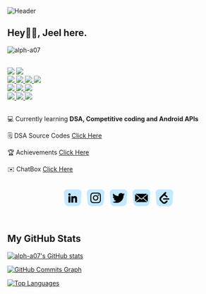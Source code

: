 ![Header](https://github.com/alph-a07/alph-a07/blob/main/header_30042022.gif "Header")
<br>
<h2>Hey👋🏻, Jeel here.</h2>
<p align="left"> <img src="https://komarev.com/ghpvc/?username=alph-a07&label=Profile%20Views%20&color=yellow&style=flat" alt="alph-a07" /> </p>
<br>
<span>
<a href="https://www.microsoft.com/en-in/windows/windows-11">
<img src="https://img.shields.io/badge/OS-Windows-0099ff?style=flat&logo=windows"></a>  
<a href="https://www.amazon.in/Dell-15-6-inch-i5-10300H-NVIDIA1650-D560253HIN9BE/dp/B08H9W26LF">
<img src="https://img.shields.io/badge/Device-Dell G3-0099ff?style=flat&logo=dell"></a> 
<br>  
<a href="https://docs.oracle.com/javase/8/docs/">
  <img src="https://img.shields.io/badge/Code-Java-important?style=flat&logo=java"> </a>
<a href="https://kotlinlang.org/docs/home.html">
  <img src="https://img.shields.io/badge/Code-Kotlin-important?style=flat&logo=kotlin"> </a>
<a href="https://www.w3.org/XML/">
  <img src="https://img.shields.io/badge/Code-XML-important?style=flat&logo=xaml"> </a>
<a href="https://developer.android.com/">
  <img src="https://img.shields.io/badge/Dev-Android-important?style=flat&logo=android"> </a>
<br>
<a href="https://www.jetbrains.com/idea/">
  <img src="https://img.shields.io/badge/Editor-Intellij-1cb800?style=flat&logo=intellijidea"> </a> 
<a href="https://developer.android.com/studio">
  <img src="https://img.shields.io/badge/Editor-Android Studio-1cb800?style=flat&logo=androidstudio"> </a>
<a href="https://code.visualstudio.com/">
  <img src="https://img.shields.io/badge/Editor-VS Code-1cb800?style=flat&logo=visualstudiocode"> </a>
  <!---
<a href="https://developer.mozilla.org/en-US/docs/Web/HTML">
  <img src="https://img.shields.io/badge/Code-HTML-important?style=flat&logo=html5"> </a>
<a href="https://developer.mozilla.org/en-US/docs/Web/CSS">
  <img src="https://img.shields.io/badge/Code-CSS-important?style=flat&logo=css3"> </a>
<a href="https://developer.mozilla.org/en-US/docs/Web/JavaScript">
  <img src="https://img.shields.io/badge/Code-JavaScript-important?style=flat&logo=javascript"> </a> --->
<br>  
<a href="https://www.canva.com">
  <img src="https://img.shields.io/badge/Design-Canva-ff3643?style=flat&logo=canva"> </a>
<a href="https://firebase.google.com">
  <img src="https://img.shields.io/badge/Tools-Firebase-ff3643?style=flat&logo=firebase"> </a>
<a href="https://leetcode.com">
  <img src="https://img.shields.io/badge/Competitive-LeetCode-ff3643?style=flat&logo=leetcode"> </a>
</span>
<br>
<br> 

💻 Currently learning **DSA, Competitive coding and Android APIs**

🗒️ DSA Source Codes [Click Here](https://github.com/alph-a07/JavaSourceCodes)

🏆 Achievements [Click Here](https://github.com/alph-a07/Achievements)

✉️ ChatBox [Click Here](https://github.com/alph-a07/ChatBox)
<br>
<br>
<p align="center">
<a href="https://linkedin.com/in/jeel-patel-787258216" target="blank"><img align="center" src="https://github.com/alph-a07/alph-a07/blob/main/linkedin.png" alt="Linkedin" width="40" /></a>&nbsp;
&nbsp;<a href="https://instagram.com/@atheist.23" target="blank"><img align="center" src="https://github.com/alph-a07/alph-a07/blob/main/instagram.png" alt="Instagram" width="40" /></a>&nbsp;
&nbsp;<a href="https://twitter.com/atheist_23" target="blank"><img align="center" src="https://github.com/alph-a07/alph-a07/blob/main/twitter.png" alt="Twitter" width="40" /></a>&nbsp;
&nbsp;<a href="https://mail.google.com/mail/?view=cm&fs=1&to=itsjeel01@gmail.com" target="blank"><img align="center" src="https://github.com/alph-a07/alph-a07/blob/main/mail.png" alt="Mail" width="40" /></a>&nbsp;
  &nbsp;<a href="https://leetcode.com/alph_a07/" target="blank"><img align="center" src="https://github.com/alph-a07/alph-a07/blob/main/leetcode1.png" alt="LeetCode" width="40" /></a>
</p>
<br>

<h2>My GitHub Stats</h2>

<a href="http://www.github.com/alph-a07"><img src="https://github-readme-stats.vercel.app/api?username=alph-a07&show_icons=true&hide=&count_private=true&title_color=3382ed&text_color=ffffff&icon_color=facc15&bg_color=000000&hide_border=true&show_icons=true" alt="alph-a07's GitHub stats" /></a>

<a href="http://www.github.com/alph-a07"><img src="https://activity-graph.herokuapp.com/graph?username=alph-a07&bg_color=000000&color=ffffff&line=facc15&point=ffffff&area_color=000000&area=true&hide_border=true&custom_title=GitHub%20Commits%20Graph" alt="GitHub Commits Graph" /></a>

<a href="https://github.com/alph-a07" align="left"><img src="https://github-readme-stats.vercel.app/api/top-langs/?username=alph-a07&langs_count=10&title_color=3382ed&text_color=ffffff&icon_color=facc15&bg_color=000000&hide_border=true&locale=en&custom_title=Top%20%Languages" alt="Top Languages" /></a>
